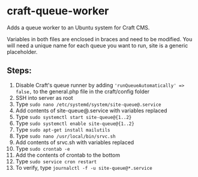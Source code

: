 # craft-queue-worker
Adds a queue worker to an Ubuntu system for Craft CMS.

Variables in both files are enclosed in braces and need to be modified. You will need a unique name for each queue you want to run, site is a generic placeholder.

## Steps:
1. Disable Craft's queue runner by adding `'runQueueAutomatically' => false,` to the general.php file in the craft/config folder
2. SSH into server as root
4. Type `sudo nano /etc/systemd/system/site-queue@.service`
5. Add contents of site-queue@.service with variables replaced
6. Type `sudo systemctl start site-queue@{1..2}`
7. Type `sudo systemctl enable site-queue@{1..2}`
8. Type `sudo apt-get install mailutils`
9. Type `sudo nano /usr/local/bin/srvc.sh`
10. Add contents of srvc.sh with variables replaced
11. Type `sudo crontab -e`
12. Add the contents of crontab to the bottom
13. Type `sudo service cron restart`
14. To verify, type `journalctl -f -u site-queue@*.service`
